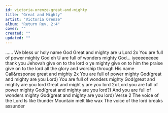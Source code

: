 ```yaml
---
id: victoria-orenze-great-and-mighty
title: "Great and Mighty"
artist: "Victoria Orenze"
album: "Return Rev. 2:4"
cover: ""
created: ""
updated: ""
---
```


......
We bless ur holy name God
Great and mighty are u Lord 2x
You are full of power mighty God
eh U are full of wonders mighty God...
iyeeeeeeeee
thank you Jehovah
give on to the lord o ye mighty
give on to him the praise
give on to the lord all the glory
and worship through His name
Call&response great and mighty 2x
You are full of power mighty God(great and mighty are you  Lord)
You are full of wonders mighty God(great and mighty are you lord
Great and might y are you lord 2x
Lord you are full of power mighty God(great and mighty are you lord?)
And you are full of wonders mighty God(great and mighty are you lord)
Verse 2
The voice of the Lord
Is like thunder
Mountain melt like wax
The voice of the lord breaks assunder